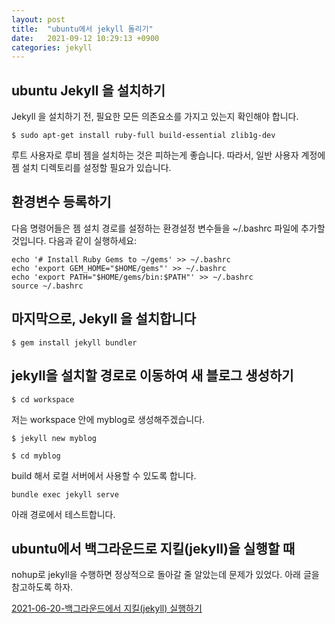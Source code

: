 ```yaml
---
layout: post
title:  "ubuntu에서 jekyll 돌리기"
date:   2021-09-12 10:29:13 +0900
categories: jekyll
---
```


## ubuntu Jekyll 을 설치하기

Jekyll 을 설치하기 전, 필요한 모든 의존요소를 가지고 있는지 확인해야 합니다.

```
$ sudo apt-get install ruby-full build-essential zlib1g-dev
```

루트 사용자로 루비 젬을 설치하는 것은 피하는게 좋습니다. 
따라서, 일반 사용자 계정에 젬 설치 디렉토리를 설정할 필요가 있습니다. 

## 환경변수 등록하기

다음 명령어들은 젬 설치 경로를 설정하는 환경설정 변수들을 ~/.bashrc 파일에 추가할 것입니다. 다음과 같이 실행하세요:

```
echo '# Install Ruby Gems to ~/gems' >> ~/.bashrc
echo 'export GEM_HOME="$HOME/gems"' >> ~/.bashrc
echo 'export PATH="$HOME/gems/bin:$PATH"' >> ~/.bashrc
source ~/.bashrc
```

## 마지막으로, Jekyll 을 설치합니다

```
$ gem install jekyll bundler
```

## jekyll을 설치할 경로로 이동하여 새 블로그 생성하기

```
$ cd workspace
```

저는 workspace 안에 myblog로 생성해주겠습니다.

```
$ jekyll new myblog
```

```
$ cd myblog
```

build 해서 로컬 서버에서 사용할 수 있도록 합니다.

```
bundle exec jekyll serve
```

아래 경로에서 테스트합니다.

[http://localhost:4000]: http://localhost:4000


## ubuntu에서 백그라운드로 지킬(jekyll)을 실행할 때

nohup로 jekyll을 수행하면 정상적으로 돌아갈 줄 알았는데  문제가 있었다.
아래 글을 참고하도록 하자.

[2021-06-20-백그라운드에서 지킬(jekyll) 실행하기]



[2021-06-20-백그라운드에서 지킬(jekyll) 실행하기]: http://www.watu.me/blog/jekyll/2021/06/30/%EB%B0%B1%EA%B7%B8%EB%9D%BC%EC%9A%B4%EB%93%9C%EC%97%90%EC%84%9C-%EC%A7%80%ED%82%AC(jekyll)-%EC%8B%A4%ED%96%89%ED%95%98%EA%B8%B0.html
